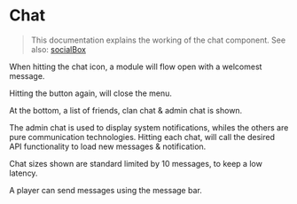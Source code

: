 # Chat
> This documentation explains the working of the chat component.
> See also: [socialBox](Socialsystem.md)

When hitting the chat icon, a module will flow open with a welcomest message.

Hitting the button again, will close the menu.

At the bottom, a list of friends, clan chat & admin chat is shown.

The admin chat is used to display system notifications, whiles the others are pure communication technologies. Hitting each chat, will call the desired API functionality to load new messages & notification.

Chat sizes shown are standard limited by 10 messages, to keep a low latency.

A player can send messages using the message bar. 